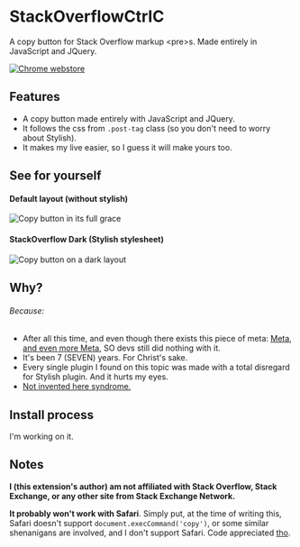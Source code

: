 

# StackOverflowCtrlC
A copy button for Stack Overflow markup &lt;pre>s. Made entirely in JavaScript and JQuery.

[![Chrome webstore](https://cloud.githubusercontent.com/assets/6691643/14452253/b283ca98-008d-11e6-86c7-4379f4ea02ce.png)](https://chrome.google.com/webstore/detail/stack-copy-button/dkejincbnheemdddmbiggcnlidffpedf/reviews)
## Features
- A copy button made entirely with JavaScript and JQuery. 
- It follows the css from `.post-tag` class (so you don't need to worry about Stylish).
- It makes my live easier, so I guess it will make yours too. 

## See for yourself
#### Default layout (without stylish)
![Copy button in its full grace](https://cloud.githubusercontent.com/assets/6691643/14416175/67a02c7e-ffa7-11e5-87aa-0d4d6e8c3826.gif)
#### StackOverflow Dark (Stylish stylesheet) 
![Copy button on a dark layout](https://cloud.githubusercontent.com/assets/6691643/14444065/94f5c64c-0043-11e6-95a2-d015e3f0184f.gif)

## Why?
###### Because:
- After all this time, and even though there exists this piece of meta: [Meta](https://meta.stackexchange.com/questions/32625/shortcut-or-button-for-copying-posted-code-from-stack-overflow), [and even more Meta](https://meta.stackoverflow.com/questions/251883/select-all-copy-all-button-for-code), SO devs still did nothing with it. 
- It's been 7 (SEVEN) years. For Christ's sake.
- Every single plugin I found on this topic was made with a total disregard for Stylish plugin. And it hurts my eyes.
- [Not invented here syndrome.](https://en.wikipedia.org/wiki/Not_invented_here)

## Install process
I'm working on it.


## Notes
**I (this extension's author) am not affiliated with Stack Overflow, Stack Exchange, or any other site from Stack Exchange Network.**

**It probably won't work with Safari**. Simply put, at the time of writing this, Safari doesn't support `document.execCommand('copy')`, or some similar shenanigans are involved, and I don't support Safari. Code appreciated [tho](https://www.youtube.com/watch?v=_zbacoPpUSA).
